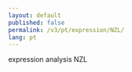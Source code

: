 ```yaml
---
layout: default
published: false
permalink: /v3/pt/expression/NZL/
lang: pt
---
```


expression analysis NZL
